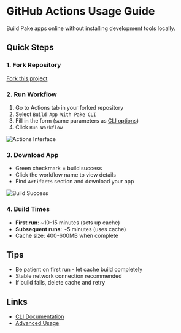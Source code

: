 # GitHub Actions Usage Guide

Build Pake apps online without installing development tools locally.

## Quick Steps

### 1. Fork Repository

[Fork this project](https://github.com/tw93/Pake/fork)

### 2. Run Workflow

1. Go to Actions tab in your forked repository
2. Select `Build App With Pake CLI`
3. Fill in the form (same parameters as [CLI options](cli-usage.md))
4. Click `Run Workflow`

![Actions Interface](https://gw.alipayobjects.com/zos/k/wf/XNWeAg.png)

### 3. Download App

- Green checkmark = build success
- Click the workflow name to view details
- Find `Artifacts` section and download your app

![Build Success](https://gw.alipayobjects.com/zos/k/dd/QaGees.png)

### 4. Build Times

- **First run**: ~10-15 minutes (sets up cache)
- **Subsequent runs**: ~5 minutes (uses cache)
- Cache size: 400-600MB when complete

## Tips

- Be patient on first run - let cache build completely
- Stable network connection recommended
- If build fails, delete cache and retry

## Links

- [CLI Documentation](cli-usage.md)
- [Advanced Usage](advanced-usage.md)
